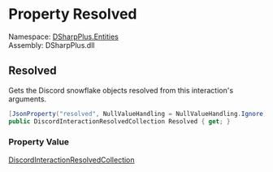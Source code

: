 # Property Resolved

Namespace: [DSharpPlus.Entities](DSharpPlus.Entities.md)  
Assembly: DSharpPlus.dll

## <a id="DSharpPlus_Entities_DiscordInteractionData_Resolved"></a>Resolved

Gets the Discord snowflake objects resolved from this interaction's arguments.

```csharp
[JsonProperty("resolved", NullValueHandling = NullValueHandling.Ignore)]
public DiscordInteractionResolvedCollection Resolved { get; }
```

### Property Value

[DiscordInteractionResolvedCollection](DSharpPlus.Entities.DiscordInteractionResolvedCollection.md)

